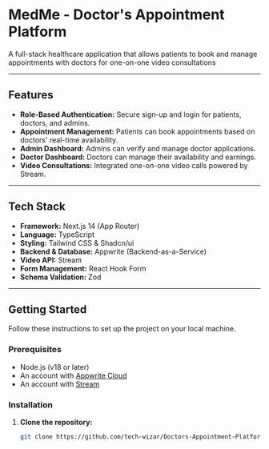 
# MedMe - Doctor's Appointment Platform

A full-stack healthcare application that allows patients to book and manage appointments with doctors for one-on-one video consultations

---

## Features

- **Role-Based Authentication:** Secure sign-up and login for patients, doctors, and admins.
- **Appointment Management:** Patients can book appointments based on doctors' real-time availability.
- **Admin Dashboard:** Admins can verify and manage doctor applications.
- **Doctor Dashboard:** Doctors can manage their availability and earnings.
- **Video Consultations:** Integrated one-on-one video calls powered by Stream.

---

## Tech Stack

- **Framework:** Next.js 14 (App Router)
- **Language:** TypeScript
- **Styling:** Tailwind CSS & Shadcn/ui
- **Backend & Database:** Appwrite (Backend-as-a-Service)
- **Video API:** Stream
- **Form Management:** React Hook Form
- **Schema Validation:** Zod

---

## Getting Started

Follow these instructions to set up the project on your local machine.

### Prerequisites

- Node.js (v18 or later)
- An account with [Appwrite Cloud](https://cloud.appwrite.io/)
- An account with [Stream](https://getstream.io/)

### Installation

1. **Clone the repository:**
   ```bash
   git clone https://github.com/tech-wizar/Doctors-Appointment-Platform.git
